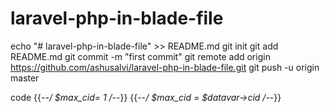 # laravel-php-in-blade-file

echo "# laravel-php-in-blade-file" >> README.md
git init
git add README.md
git commit -m "first commit"
git remote add origin https://github.com/ashusalvi/laravel-php-in-blade-file.git
git push -u origin master


code 
{{--*/ $max_cid= 1 /*--}}
{{--*/ $max_cid = $datavar->cid /*--}}

                     
